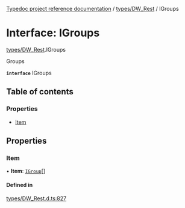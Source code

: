[Typedoc project reference documentation](../README.md) / [types/DW_Rest](../modules/types_dw_rest.md) / IGroups

# Interface: IGroups

[types/DW_Rest](../modules/types_dw_rest.md).IGroups

Groups

**`interface`** IGroups

## Table of contents

### Properties

- [Item](types_dw_rest.igroups.md#item)

## Properties

### Item

• **Item**: [`IGroup`](types_dw_rest.igroup.md)[]

#### Defined in

[types/DW_Rest.d.ts:827](https://github.com/DocuWare/REST-Sample-TS/blob/beb3ada/src/types/DW_Rest.d.ts#L827)
